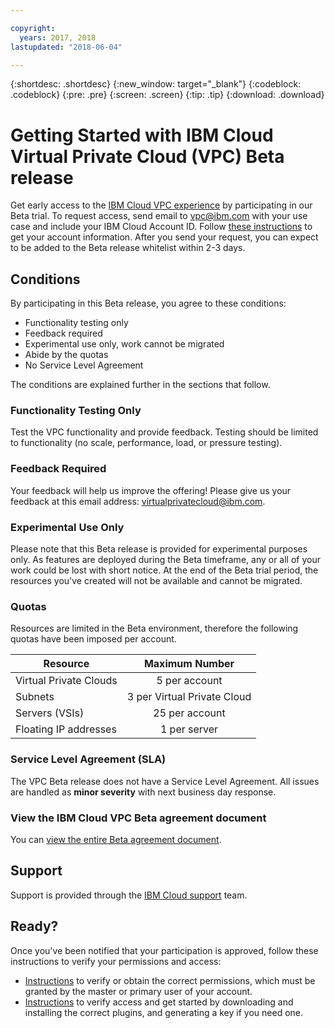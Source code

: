 ```yaml
---

copyright:
  years: 2017, 2018
lastupdated: "2018-06-04"

---
```


{:shortdesc: .shortdesc}
{:new_window: target="_blank"}
{:codeblock: .codeblock}
{:pre: .pre}
{:screen: .screen}
{:tip: .tip}
{:download: .download}

# Getting Started with IBM Cloud Virtual Private Cloud (VPC) Beta release

Get early access to the [IBM Cloud VPC experience](about-vpc-beta.html) by participating in our Beta trial. To request access, send email to [vpc@ibm.com](mailto:virtualprivatecloud@ibm.com) with your use case and include your IBM Cloud Account ID. Follow [these instructions](how-to-get-account.html) to get your account information. After you send your request, you can expect to be added to the Beta release whitelist within 2-3 days. 

## Conditions

By participating in this Beta release, you agree to these conditions:

* Functionality testing only
* Feedback required
* Experimental use only, work cannot be migrated
* Abide by the quotas
* No Service Level Agreement

The conditions are explained further in the sections that follow.

### Functionality Testing Only

Test the VPC functionality and provide feedback. Testing should be limited to functionality (no scale, performance, load, or pressure testing). 

### Feedback Required

Your feedback will help us improve the offering! Please give us your feedback at this email address: [virtualprivatecloud@ibm.com](mailto:virtualprivatecloud@ibm.com).

### Experimental Use Only

Please note that this Beta release is provided for experimental purposes only. As features are deployed during the Beta timeframe, any or all of your work could be lost with short notice. At the end of the Beta trial period, the resources you've created will not be available and cannot be migrated.

### Quotas

Resources are limited in the Beta environment, therefore the following quotas have been imposed per account.

|   Resource     | Maximum Number |
| ------- | :------: |
| Virtual Private Clouds | 5 per account|
| Subnets | 3 per Virtual Private Cloud |
| Servers (VSIs) | 25 per account |
| Floating IP addresses | 1 per server |

### Service Level Agreement (SLA)

The VPC Beta release does not have a Service Level Agreement. All issues are handled as **minor severity** with next business day response. 

### View the IBM Cloud VPC Beta agreement document

You can [view the entire Beta agreement document](/images/vpc-beta-agreement.png).

## Support

Support is provided through the [IBM Cloud support](getting-help.html) team. 

## Ready?

Once you've been notified that your participation is approved, follow these instructions to verify your permissions and access:

* [Instructions](vpc-user-permissions.html) to verify or obtain the correct permissions, which must be granted by the master or primary user of your account.
* [Instructions](how-to-verify-access.html) to verify access and get started by downloading and installing the correct plugins, and generating a key if you need one.

